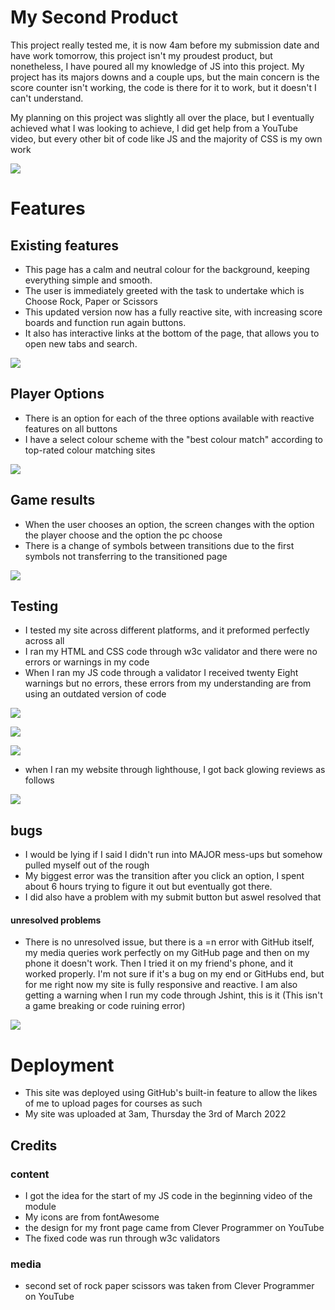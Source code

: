 # My Second Product

This project really tested me, it is now 4am before my submission date and have work tomorrow,
this project isn't my proudest product, but nonetheless, I have poured all my knowledge of JS into this 
project. My project has its majors downs and a couple ups, but the main concern is the score counter
isn't working, the code is there for it to work, but it doesn't I can't understand.

My planning on this project was slightly all over the place, but I eventually achieved what I was 
looking to achieve, I did get help from a YouTube video, but every other bit of code like JS and the majority of 
CSS is my own work

![](assets/images/p2-responsive.png)

# Features
## Existing features
* This page has a calm and neutral colour for the background, keeping everything simple and smooth.
* The user is immediately greeted with the task to undertake which is Choose Rock, Paper or Scissors
* This updated version now has a fully reactive site, with increasing score boards and function run again buttons.
* It also has interactive links at the bottom of the page, that allows you to open new tabs and search.

![](assets/images/rps.png)

## Player Options
* There is an option for each of the three options available with reactive features on all buttons
* I have a select colour scheme with the "best colour match" according to top-rated colour matching sites

![](assets/images/options.png)

## Game results 
* When the user chooses an option, the screen changes with the option the player choose and the option the pc choose
* There is a change of symbols between transitions due to the first symbols not transferring to the transitioned page

![](assets/images/scoreborde.png)

## Testing
* I tested my site across different platforms, and it preformed perfectly across all
* I ran my HTML and CSS code through w3c validator and there were no errors or warnings in my code
* When I ran my JS code through a validator I received twenty Eight warnings but no errors, these errors from my understanding are from using an outdated version of code

![](assets/images/p2-html-validate.png)

![](assets/images/p2-css-validate.png)

![](assets/images/p2-js-validate.png)


* when I ran my website through lighthouse, I got back glowing reviews as follows

![](assets/images/lighthouse.png)

## bugs
* I would be lying if I said I didn't run into MAJOR mess-ups but somehow pulled myself out of the rough
* My biggest error was the transition after you click an option, I spent about 6 hours trying to figure it out but eventually got there.
* I did also have a problem with my submit button but aswel resolved that

#### unresolved problems
* There is no unresolved issue, but there is a =n error with GitHub itself, my media queries work perfectly on my GitHub page and then on my phone it doesn't work. Then I tried it on my friend's phone, and it worked properly. I'm not sure if it's a bug on my end or GitHubs end, but for me right now my site is fully responsive and reactive. I am also getting a warning when I run my code through Jshint, this is it (This isn't a game breaking or code ruining error)

![](assets/images/js-warning.png)

# Deployment 
* This site was deployed using GitHub's built-in feature to allow the likes of me to upload pages for courses as such
* My site was uploaded at 3am, Thursday the 3rd of March 2022

## Credits

### content 
* I got the idea for the start of my JS code in the beginning video of the module
* My icons are from fontAwesome
* the design for my front page came from Clever Programmer on YouTube
* The fixed code was run through w3c validators
### media
* second set of rock paper scissors was taken from Clever Programmer on YouTube 
